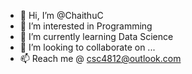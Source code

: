 - 👋 Hi, I’m @ChaithuC
- 👀 I’m interested in Programming
- 🌱 I’m currently learning Data Science
- 💞️ I’m looking to collaborate on ...
- 📫 Reach me @ csc4812@outlook.com

<!---
ChaithuC/ChaithuC is a ✨ special ✨ repository because its `README.md` (this file) appears on your GitHub profile.
You can click the Preview link to take a look at your changes.
--->

